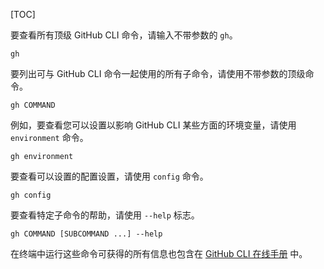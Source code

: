 [TOC]

要查看所有顶级 GitHub CLI 命令，请输入不带参数的 `gh`。

```shell
gh
```

要列出可与 GitHub CLI 命令一起使用的所有子命令，请使用不带参数的顶级命令。

```shell
gh COMMAND
```

例如，要查看您可以设置以影响 GitHub CLI 某些方面的环境变量，请使用 `environment` 命令。

```shell
gh environment
```

要查看可以设置的配置设置，请使用 `config` 命令。

```shell
gh config
```

要查看特定子命令的帮助，请使用 `--help` 标志。

```shell
gh COMMAND [SUBCOMMAND ...] --help
```

在终端中运行这些命令可获得的所有信息也包含在 [GitHub CLI 在线手册](https://cli.github.com/manual/gh) 中。